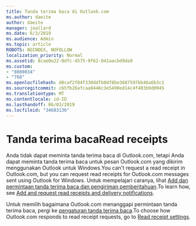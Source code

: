 ```yaml
---
title: Tanda terima baca di Outlook.com
ms.author: daeite
author: daeite
manager: joallard
ms.date: 6/3/2019
ms.audience: Admin
ms.topic: article
ROBOTS: NOINDEX, NOFOLLOW
localization_priority: Normal
ms.assetid: 8cae0e22-0dfc-4575-9f62-041aacbd9da9
ms.custom:
- "8000034"
- "768"
ms.openlocfilehash: d0caf2f04f330ddfb0df8be3687597bb46a6b3c1
ms.sourcegitcommit: c65fb26afcaa8446c3e5490ed14c4f403b9d0945
ms.translationtype: MT
ms.contentlocale: id-ID
ms.lasthandoff: 06/03/2019
ms.locfileid: "34683136"
---
```

# <a name="read-receipts"></a><span data-ttu-id="bc8a4-102">Tanda terima baca</span><span class="sxs-lookup"><span data-stu-id="bc8a4-102">Read receipts</span></span>

<span data-ttu-id="bc8a4-103">Anda tidak dapat meminta tanda terima baca di Outlook.com, tetapi Anda dapat meminta tanda terima baca untuk pesan Outlook.com yang dikirim menggunakan Outlook untuk Windows.</span><span class="sxs-lookup"><span data-stu-id="bc8a4-103">You can't request a read receipt in Outlook.com, but you can request read receipts for Outlook.com messages sent using Outlook for Windows.</span></span> <span data-ttu-id="bc8a4-104">Untuk mempelajari caranya, lihat [Add dan permintaan tanda terima baca dan pengiriman pemberitahuan](https://support.office.com/article/a34bf70a-4c2c-4461-b2a1-12e4a7a92141).</span><span class="sxs-lookup"><span data-stu-id="bc8a4-104">To learn how, see [Add and request read receipts and delivery notifications](https://support.office.com/article/a34bf70a-4c2c-4461-b2a1-12e4a7a92141).</span></span>
  
<span data-ttu-id="bc8a4-105">Untuk memilih bagaimana Outlook.com menanggapi permintaan tanda terima baca, pergi ke [pengaturan tanda terima baca](https://outlook.live.com/mail/options/mail/handling/readReceipts).</span><span class="sxs-lookup"><span data-stu-id="bc8a4-105">To choose how Outlook.com responds to read receipt requests, go to [Read receipt settings](https://outlook.live.com/mail/options/mail/handling/readReceipts).</span></span>